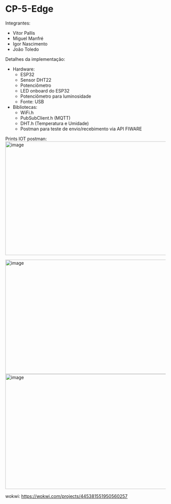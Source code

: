 # CP-5-Edge

Integrantes:
* Vitor Pallis
* Miguel Manfré
* Igor Nascimento
* João Toledo

Detalhes da implementação: 
  * Hardware:
    * ESP32 
    * Sensor DHT22 
    * Potenciômetro
    * LED onboard do ESP32
    * Potenciômetro para luminosidade
    * Fonte: USB
  * Bibliotecas:
    * WiFi.h
    * PubSubClient.h (MQTT)
    * DHT.h (Temperatura e Umidade)
    * Postman para teste de envio/recebimento via API FIWARE

Prints IOT postman: 
<img width="943" height="356" alt="image" src="https://github.com/user-attachments/assets/2312dbb5-c8fa-4fc6-b78c-19e7a1787a9f" />

<img width="935" height="358" alt="image" src="https://github.com/user-attachments/assets/1285475d-81fc-497f-afe0-31fd94e2ffee" />

<img width="945" height="360" alt="image" src="https://github.com/user-attachments/assets/d2e66978-28db-4ade-9858-f07b77f76702" />



  

wokwi: 
https://wokwi.com/projects/445381551950560257
